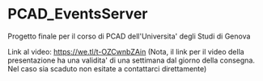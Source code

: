 # PCAD_EventsServer
Progetto finale per il corso di PCAD dell'Universita' degli Studi di Genova

Link al video:
https://we.tl/t-OZCwnbZAin
(Nota, il link per il video della presentazione ha una validita' di una settimana dal giorno della consegna. Nel caso sia scaduto non esitate a contattarci direttamente)
